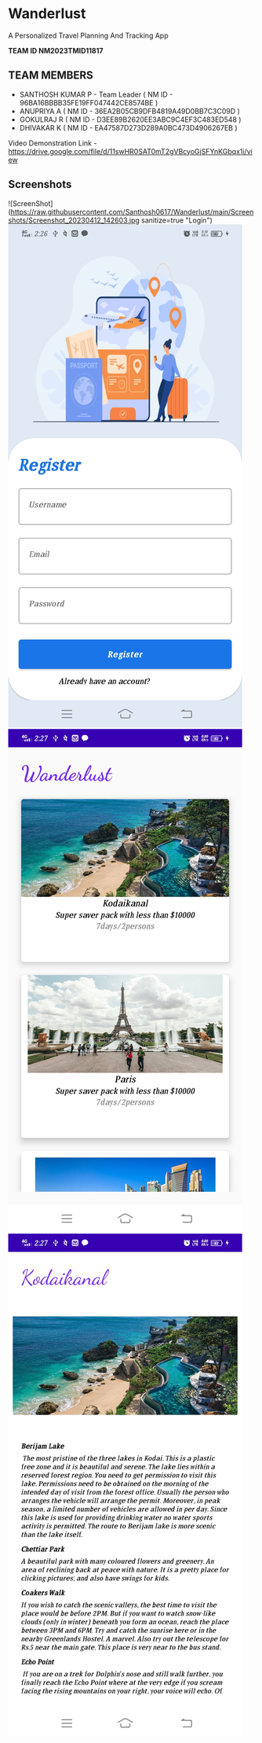 # Wanderlust
A Personalized Travel Planning And Tracking App


**TEAM ID NM2023TMID11817**

## TEAM MEMBERS
- SANTHOSH KUMAR P - Team Leader ( NM ID - 96BA16BBBB35FE19FF047442CE8574BE )
- ANUPRIYA A ( NM ID - 36EA2B05CB9DFB4819A49D0BB7C3C09D )
- GOKULRAJ R ( NM ID - D3EE89B2620EE3ABC9C4EF3C483ED548 )
- DHIVAKAR K ( NM ID - EA47587D273D289A0BC473D4906267EB )

Video Demonstration Link - https://drive.google.com/file/d/11swHR0SAT0mT2gVBcyoGjSFYnKGbqx1i/view

## Screenshots
![ScreenShot](https://raw.githubusercontent.com/Santhosh0617/Wanderlust/main/Screenshots/Screenshot_20230412_142603.jpg sanitize=true "Login")
![ScreenShot](https://github.com/Santhosh0617/Wanderlust/blob/main/Screenshots/Screenshot_20230412_142609.jpg "Register")
![ScreenShot](https://github.com/Santhosh0617/Wanderlust/blob/main/Screenshots/Screenshot_20230412_142720.jpg "Home")
![ScreenShot](https://github.com/Santhosh0617/Wanderlust/blob/main/Screenshots/Screenshot_20230412_142724.jpg "Detail")
